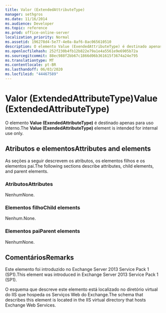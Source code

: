 ```yaml
---
title: Valor (ExtendedAttributeType)
manager: sethgros
ms.date: 11/16/2014
ms.audience: Developer
ms.topic: reference
ms.prod: office-online-server
localization_priority: Normal
ms.assetid: 196278d4-5e77-4e0a-8af6-8ac065610510
description: O elemento Value (ExendedAttributeType) é destinado apenas para uso interno.
ms.openlocfilehash: 252f230b4fb12b822e79a1e4a5561e9e6905b72a
ms.sourcegitcommit: 88ec988f2bb67c1866d06b361615f3674a24e795
ms.translationtype: MT
ms.contentlocale: pt-BR
ms.lasthandoff: 06/03/2020
ms.locfileid: "44467589"
---
```

# <a name="value-extendedattributetype"></a><span data-ttu-id="7ecde-103">Valor (ExtendedAttributeType)</span><span class="sxs-lookup"><span data-stu-id="7ecde-103">Value (ExtendedAttributeType)</span></span>

<span data-ttu-id="7ecde-104">O elemento **Value (ExendedAttributeType)** é destinado apenas para uso interno.</span><span class="sxs-lookup"><span data-stu-id="7ecde-104">The **Value (ExendedAttributeType)** element is intended for internal use only.</span></span> 

## <a name="attributes-and-elements"></a><span data-ttu-id="7ecde-105">Atributos e elementos</span><span class="sxs-lookup"><span data-stu-id="7ecde-105">Attributes and elements</span></span>

<span data-ttu-id="7ecde-106">As seções a seguir descrevem os atributos, os elementos filhos e os elementos pai.</span><span class="sxs-lookup"><span data-stu-id="7ecde-106">The following sections describe attributes, child elements, and parent elements.</span></span>
  
### <a name="attributes"></a><span data-ttu-id="7ecde-107">Atributos</span><span class="sxs-lookup"><span data-stu-id="7ecde-107">Attributes</span></span>

<span data-ttu-id="7ecde-108">Nenhum</span><span class="sxs-lookup"><span data-stu-id="7ecde-108">None.</span></span>
  
### <a name="child-elements"></a><span data-ttu-id="7ecde-109">Elementos filho</span><span class="sxs-lookup"><span data-stu-id="7ecde-109">Child elements</span></span>

<span data-ttu-id="7ecde-110">Nenhum.</span><span class="sxs-lookup"><span data-stu-id="7ecde-110">None.</span></span>
  
### <a name="parent-elements"></a><span data-ttu-id="7ecde-111">Elementos pai</span><span class="sxs-lookup"><span data-stu-id="7ecde-111">Parent elements</span></span>

<span data-ttu-id="7ecde-112">Nenhum</span><span class="sxs-lookup"><span data-stu-id="7ecde-112">None.</span></span>
  
## <a name="remarks"></a><span data-ttu-id="7ecde-113">Comentários</span><span class="sxs-lookup"><span data-stu-id="7ecde-113">Remarks</span></span>

<span data-ttu-id="7ecde-114">Este elemento foi introduzido no Exchange Server 2013 Service Pack 1 (SP1).</span><span class="sxs-lookup"><span data-stu-id="7ecde-114">This element was introduced in Exchange Server 2013 Service Pack 1 (SP1).</span></span>
  
<span data-ttu-id="7ecde-115">O esquema que descreve este elemento está localizado no diretório virtual do IIS que hospeda os Serviços Web do Exchange.</span><span class="sxs-lookup"><span data-stu-id="7ecde-115">The schema that describes this element is located in the IIS virtual directory that hosts Exchange Web Services.</span></span>
  

